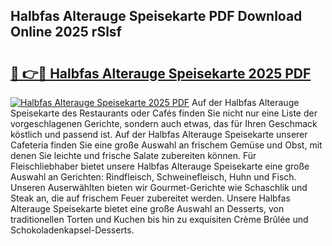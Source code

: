 ## Halbfas Alterauge Speisekarte PDF Download Online 2025 rSlsf

# <h2><a href="http://gc9g8q.nevu.top/?p=Halbfas+Alterauge+Speisekarte">🔗 👉🔴 Halbfas Alterauge Speisekarte 2025 PDF</a></h2>

[![Halbfas Alterauge Speisekarte 2025 PDF](https://i.imgur.com/dBaPXMq.png)](http://gc9g8q.nevu.top/?p=Halbfas+Alterauge+Speisekarte)
Auf der Halbfas Alterauge Speisekarte des Restaurants oder Cafés finden Sie nicht nur eine Liste der vorgeschlagenen Gerichte, sondern auch etwas, das für Ihren Geschmack köstlich und passend ist. Auf der Halbfas Alterauge Speisekarte unserer Cafeteria finden Sie eine große Auswahl an frischem Gemüse und Obst, mit denen Sie leichte und frische Salate zubereiten können. Für Fleischliebhaber bietet unsere Halbfas Alterauge Speisekarte eine große Auswahl an Gerichten: Rindfleisch, Schweinefleisch, Huhn und Fisch. Unseren Auserwählten bieten wir Gourmet-Gerichte wie Schaschlik und Steak an, die auf frischem Feuer zubereitet werden. Unsere Halbfas Alterauge Speisekarte bietet eine große Auswahl an Desserts, von traditionellen Torten und Kuchen bis hin zu exquisiten Crème Brûlée und Schokoladenkapsel-Desserts.
